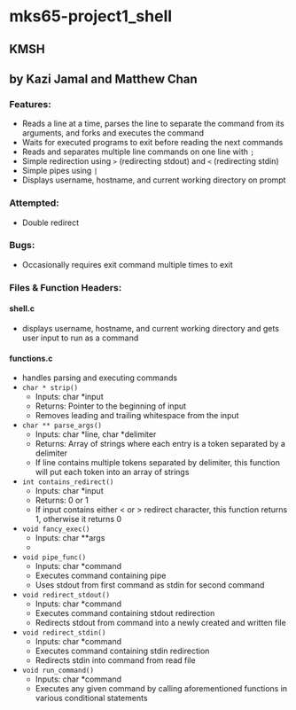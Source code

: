 # mks65-project1_shell

## KMSH

## by Kazi Jamal and Matthew Chan

### Features:

- Reads a line at a time, parses the line to separate the command from its arguments, and forks and executes the command
- Waits for executed programs to exit before reading the next commands
- Reads and separates multiple line commands on one line with `;`
- Simple redirection using `>` (redirecting stdout) and `<` (redirecting stdin)
- Simple pipes using `|`
- Displays username, hostname, and current working directory on prompt

### Attempted:

- Double redirect

### Bugs:

- Occasionally requires exit command multiple times to exit

### Files & Function Headers:

#### shell.c

- displays username, hostname, and current working directory and gets user input to run as a command

#### functions.c

- handles parsing and executing commands
- `char * strip()`
  - Inputs: char \*input
  - Returns: Pointer to the beginning of input
  - Removes leading and trailing whitespace from the input
- `char ** parse_args()`
  - Inputs: char \*line, char \*delimiter
  - Returns: Array of strings where each entry is a token separated by a delimiter
  - If line contains multiple tokens separated by delimiter, this function will put each token into an array of strings
- `int contains_redirect()`
  - Inputs: char \*input
  - Returns: 0 or 1
  - If input contains either < or > redirect character, this function returns 1, otherwise it returns 0
- `void fancy_exec()`
  - Inputs: char \*\*args
  -
- `void pipe_func()`
  - Inputs: char \*command
  - Executes command containing pipe
  - Uses stdout from first command as stdin for second command
- `void redirect_stdout()`
  - Inputs: char \*command
  - Executes command containing stdout redirection
  - Redirects stdout from command into a newly created and written file
- `void redirect_stdin()`
  - Inputs: char \*command
  - Executes command containing stdin redirection
  - Redirects stdin into command from read file
- `void run_command()`
  - Inputs: char \*command
  - Executes any given command by calling aforementioned functions in various conditional statements
